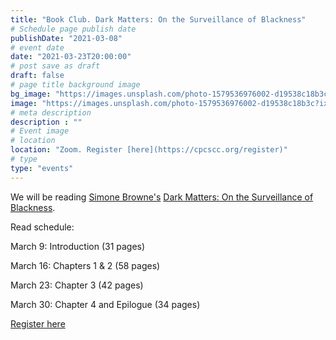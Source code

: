 ```yaml
---
title: "Book Club. Dark Matters: On the Surveillance of Blackness" 
# Schedule page publish date
publishDate: "2021-03-08"
# event date
date: "2021-03-23T20:00:00"
# post save as draft
draft: false
# page title background image
bg_image: "https://images.unsplash.com/photo-1579536976002-d19538c18b3c?ixid=MXwxMjA3fDB8MHxzZWFyY2h8MTN8fGJvb2slMjBjbHVifGVufDB8fDB8&ixlib=rb-1.2.1&auto=format&fit=crop&w=900&q=60"
image: "https://images.unsplash.com/photo-1579536976002-d19538c18b3c?ixid=MXwxMjA3fDB8MHxzZWFyY2h8MTN8fGJvb2slMjBjbHVifGVufDB8fDB8&ixlib=rb-1.2.1&auto=format&fit=crop&w=900&q=60"
# meta description
description : ""
# Event image
# location
location: "Zoom. Register [here](https://cpcscc.org/register)"
# type
type: "events"
---
```

We will be reading [Simone Browne's](https://liberalarts.utexas.edu/aads/faculty/sb28889) [Dark Matters: On the Surveillance of Blackness](https://bookshop.org/books/dark-matters-on-the-surveillance-of-blackness/9780822359388).

Read schedule:

March 9: Introduction (31 pages)

March 16: Chapters 1 & 2 (58 pages)

March 23: Chapter 3 (42 pages)

March 30: Chapter 4 and Epilogue (34 pages)

[Register here](https://cpcscc.org/register)
